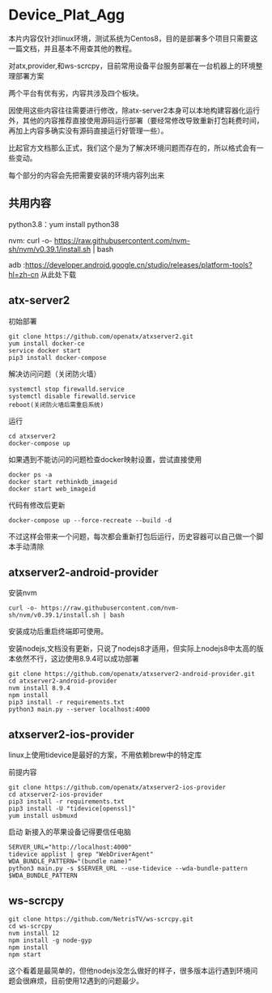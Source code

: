# Device_Plat_Agg

本片内容仅针对linux环境，测试系统为Centos8，目的是部署多个项目只需要这一篇文档，并且基本不用查其他的教程。

对atx,provider,和ws-scrcpy，目前常用设备平台服务部署在一台机器上的环境整理部署方案

两个平台有优有劣，内容共涉及四个板块。

因使用这些内容往往需要进行修改，除atx-server2本身可以本地构建容器化运行外，其他的内容推荐直接使用源码运行部署（要经常修改导致重新打包耗费时间，再加上内容多确实没有源码直接运行好管理一些）。

比起官方文档那么正式，我们这个是为了解决环境问题而存在的，所以格式会有一些变动。

每个部分的内容会先把需要安装的环境内容列出来

## 共用内容

python3.8：yum install python38

nvm: curl -o- https://raw.githubusercontent.com/nvm-sh/nvm/v0.39.1/install.sh | bash

adb :https://developer.android.google.cn/studio/releases/platform-tools?hl=zh-cn 从此处下载

## atx-server2

初始部署

```
git clone https://github.com/openatx/atxserver2.git
yum install docker-ce
service docker start
pip3 install docker-compose
```

解决访问问题（关闭防火墙）

```
systemctl stop firewalld.service
systemctl disable firewalld.service
reboot(关闭防火墙后需重启系统)
```

运行

```
cd atxserver2
docker-compose up
```
如果遇到不能访问的问题检查docker映射设置，尝试直接使用
```
docker ps -a
docker start rethinkdb_imageid
docker start web_imageid
```

代码有修改后更新

```
docker-compose up --force-recreate --build -d
```

不过这样会带来一个问题，每次都会重新打包后运行，历史容器可以自己做一个脚本手动清除

## atxserver2-android-provider

安装nvm

```
curl -o- https://raw.githubusercontent.com/nvm-sh/nvm/v0.39.1/install.sh | bash
```

安装成功后重启终端即可使用。

安装nodejs,文档没有更新，只说了nodejs8才适用，但实际上nodejs8中太高的版本依然不行，这边使用8.9.4可以成功部署

```
git clone https://github.com/openatx/atxserver2-android-provider.git
cd atxserver2-android-provider
nvm install 8.9.4
npm install
pip3 install -r requirements.txt
python3 main.py --server localhost:4000
```

## atxserver2-ios-provider

linux上使用tidevice是最好的方案，不用依赖brew中的特定库

前提内容

```
git clone https://github.com/openatx/atxserver2-ios-provider
cd atxserver2-ios-provider
pip3 install -r requirements.txt
pip3 install -U "tidevice[openssl]"
yum install usbmuxd
```

启动
新接入的苹果设备记得要信任电脑
```
SERVER_URL="http://localhost:4000"
tidevice applist | grep "WebDriverAgent"
WDA_BUNDLE_PATTERN="(bundle name)"
python3 main.py -s $SERVER_URL --use-tidevice --wda-bundle-pattern $WDA_BUNDLE_PATTERN
```

## ws-scrcpy

```
git clone https://github.com/NetrisTV/ws-scrcpy.git
cd ws-scrcpy
nvm install 12
npm install -g node-gyp
npm install
npm start
```

这个看着是最简单的，但他nodejs没怎么做好的样子，很多版本运行遇到环境问题会很麻烦，目前使用12遇到的问题最少。

